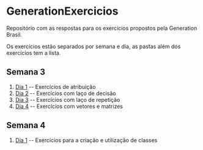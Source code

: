 # GenerationExercicios
Repositório com as respostas para os exercícios propostos pela Generation Brasil.

Os exercícios estão separados por semana e dia, as pastas além dos exercícios tem a lista.

## Semana 3

1. [Dia 1](https://github.com/JeanCarlos2017/GenerationExercicios/tree/master/src/semana3/dia1) -- Exercícios de atribuição
2. [Dia 2](https://github.com/JeanCarlos2017/GenerationExercicios/tree/master/src/semana3/dia2) -- Exercícios com laço de decisão
3. [Dia 3](https://github.com/JeanCarlos2017/GenerationExercicios/tree/master/src/semana3/dia3) -- Exercícios com laço de repetição
4. [Dia 4](https://github.com/JeanCarlos2017/GenerationExercicios/tree/master/src/semana3/dia4) -- Exercícios com vetores e matrizes


## Semana 4

1. [Dia 1](https://github.com/JeanCarlos2017/GenerationExercicios/tree/master/src/semana4/dia1) -- Exercícios para a criação e utilização de classes 

